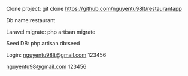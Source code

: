 Clone project: git clone https://github.com/nguyentu98lt/restaurantapp

Db name:restaurant

Laravel migrate: php artisan migrate

Seed DB: php artisan db:seed

Login:
nguyentu98lt@gmail.com 123456

nguyentu98@gmail.com 123456
